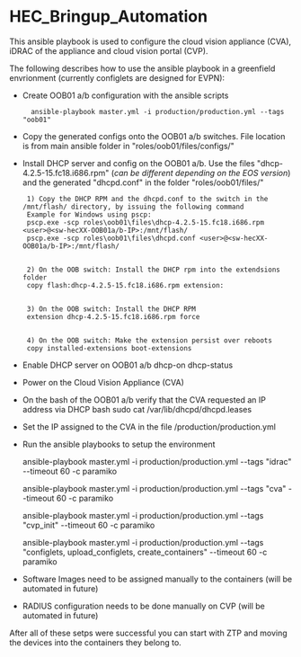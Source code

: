 # HEC_Bringup_Automation

This ansible playbook is used to configure the cloud vision appliance (CVA), iDRAC of the appliance and cloud vision portal (CVP).

The following describes how to use the ansible playbook in a greenfield envrionment (currently configlets are designed for EVPN):

- Create OOB01 a/b configuration with the ansible scripts
 		
		ansible-playbook master.yml -i production/production.yml --tags "oob01"

 - Copy the generated configs onto the OOB01 a/b switches. File location is from main ansible folder in "roles/oob01/files/configs/"
 
 - Install DHCP server and config on the OOB01 a/b. Use the files "dhcp-4.2.5-15.fc18.i686.rpm" (*can be different depending on the EOS version*) and the generated "dhcpd.conf" in the folder "roles/oob01/files/"
 
		1) Copy the DHCP RPM and the dhcpd.conf to the switch in the /mnt/flash/ directory, by issuing the following command
		Example for Windows using pscp:
		pscp.exe -scp roles\oob01\files\dhcp-4.2.5-15.fc18.i686.rpm <user>@<sw-hecXX-OOB01a/b-IP>:/mnt/flash/
		pscp.exe -scp roles\oob01\files\dhcpd.conf <user>@<sw-hecXX-OOB01a/b-IP>:/mnt/flash/


		2) On the OOB switch: Install the DHCP rpm into the extendsions folder
		copy flash:dhcp-4.2.5-15.fc18.i686.rpm extension:


		3) On the OOB switch: Install the DHCP RPM
		extension dhcp-4.2.5-15.fc18.i686.rpm force


		4) On the OOB switch: Make the extension persist over reboots
		copy installed-extensions boot-extensions
 
 
 - Enable DHCP server on OOB01 a/b
		dhcp-on
		dhcp-status 
 
 - Power on the Cloud Vision Appliance (CVA)
 
 - On the bash of the OOB01 a/b verify that the CVA requested an IP address via DHCP 
 		bash
		sudo cat /var/lib/dhcpd/dhcpd.leases

 - Set the IP assigned to the CVA in the file <ansible-home>/production/production.yml
  
 - Run the ansible playbooks to setup the environment
 
      ansible-playbook master.yml -i production/production.yml --tags "idrac" --timeout 60 -c paramiko

      ansible-playbook master.yml -i production/production.yml --tags "cva" --timeout 60 -c paramiko

      ansible-playbook master.yml -i production/production.yml --tags "cvp_init" --timeout 60 -c paramiko

      ansible-playbook master.yml -i production/production.yml --tags "configlets, upload_configlets, create_containers" --timeout 60 -c paramiko


 - Software Images need to be assigned manually to the containers (will be automated in future)
 
 - RADIUS configuration needs to be done manually on CVP (will be automated in future)


After all of these setps were successful you can start with ZTP and moving the devices into the containers they belong to. 
